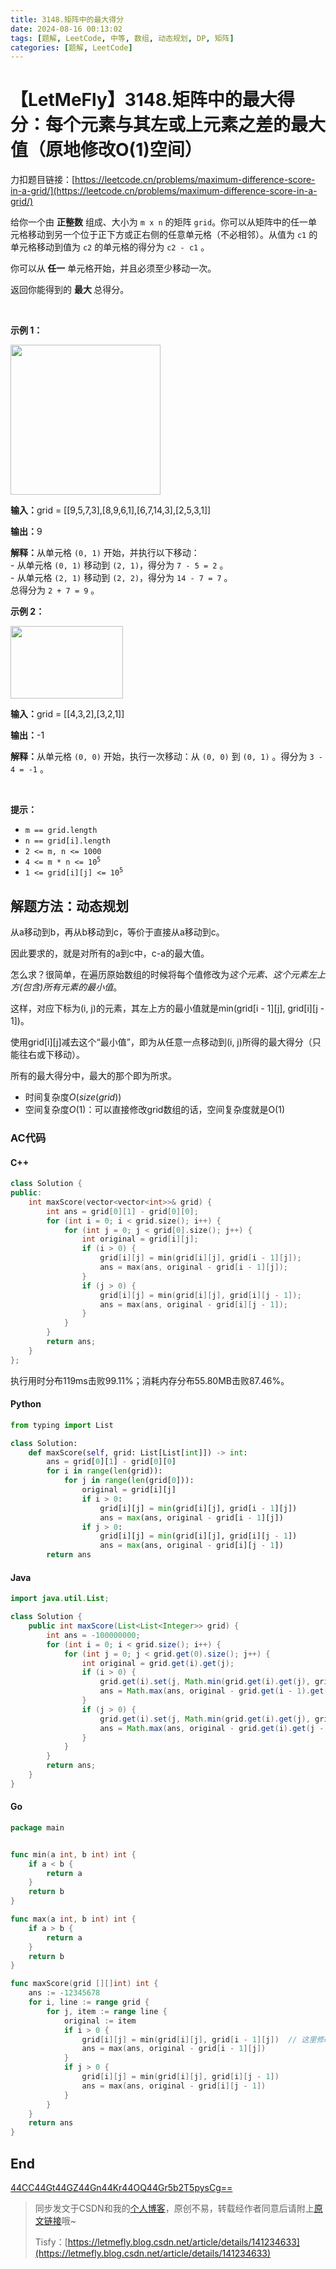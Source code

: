 ```yaml
---
title: 3148.矩阵中的最大得分
date: 2024-08-16 00:13:02
tags: [题解, LeetCode, 中等, 数组, 动态规划, DP, 矩阵]
categories: [题解, LeetCode]
---
```


# 【LetMeFly】3148.矩阵中的最大得分：每个元素与其左或上元素之差的最大值（原地修改O(1)空间）

力扣题目链接：[https://leetcode.cn/problems/maximum-difference-score-in-a-grid/](https://leetcode.cn/problems/maximum-difference-score-in-a-grid/)

<p>给你一个由 <strong>正整数</strong> 组成、大小为 <code>m x n</code> 的矩阵 <code>grid</code>。你可以从矩阵中的任一单元格移动到另一个位于正下方或正右侧的任意单元格（不必相邻）。从值为 <code>c1</code> 的单元格移动到值为 <code>c2</code> 的单元格的得分为 <code>c2 - c1</code> 。</p>

<p>你可以从<strong> 任一</strong> 单元格开始，并且必须至少移动一次。</p>

<p>返回你能得到的 <strong>最大 </strong>总得分。</p>

<p>&nbsp;</p>

<p><strong class="example">示例 1：</strong></p>
<img alt="" src="https://assets.leetcode.com/uploads/2024/03/14/grid1.png" style="width: 240px; height: 240px;" />
<div class="example-block">
<p><strong>输入：</strong><span class="example-io">grid = [[9,5,7,3],[8,9,6,1],[6,7,14,3],[2,5,3,1]]</span></p>

<p><strong>输出：</strong><span class="example-io">9</span></p>

<p><strong>解释：</strong>从单元格 <code>(0, 1)</code> 开始，并执行以下移动：<br />
- 从单元格 <code>(0, 1)</code> 移动到 <code>(2, 1)</code>，得分为 <code>7 - 5 = 2</code> 。<br />
- 从单元格 <code>(2, 1)</code> 移动到 <code>(2, 2)</code>，得分为 <code>14 - 7 = 7</code> 。<br />
总得分为 <code>2 + 7 = 9</code> 。</p>
</div>

<p><strong class="example">示例 2：</strong></p>

<p><img alt="" src="https://assets.leetcode.com/uploads/2024/04/08/moregridsdrawio-1.png" style="width: 180px; height: 116px;" /></p>

<div class="example-block">
<p><strong>输入：</strong><span class="example-io">grid = [[4,3,2],[3,2,1]]</span></p>

<p><strong>输出：</strong><span class="example-io">-1</span></p>

<p><strong>解释：</strong>从单元格 <code>(0, 0)</code> 开始，执行一次移动：从 <code>(0, 0)</code> 到 <code>(0, 1)</code> 。得分为 <code>3 - 4 = -1</code> 。</p>
</div>

<p>&nbsp;</p>

<p><strong>提示：</strong></p>

<ul>
	<li><code>m == grid.length</code></li>
	<li><code>n == grid[i].length</code></li>
	<li><code>2 &lt;= m, n &lt;= 1000</code></li>
	<li><code>4 &lt;= m * n &lt;= 10<sup>5</sup></code></li>
	<li><code>1 &lt;= grid[i][j] &lt;= 10<sup>5</sup></code></li>
</ul>


    
## 解题方法：动态规划

从a移动到b，再从b移动到c，等价于直接从a移动到c。

因此要求的，就是对所有的a到c中，c-a的最大值。

怎么求？很简单，在遍历原始数组的时候将每个值修改为*这个元素、这个元素左上方(包含)所有元素的最小值*。

这样，对应下标为(i, j)的元素，其左上方的最小值就是min(grid[i - 1][j], grid[i][j - 1])。

使用grid[i][j]减去这个“最小值”，即为从任意一点移动到(i, j)所得的最大得分（只能往右或下移动）。

所有的最大得分中，最大的那个即为所求。

+ 时间复杂度$O(size(grid))$
+ 空间复杂度$O(1)$：可以直接修改grid数组的话，空间复杂度就是O(1)

### AC代码

#### C++

```cpp
class Solution {
public:
    int maxScore(vector<vector<int>>& grid) {
        int ans = grid[0][1] - grid[0][0];
        for (int i = 0; i < grid.size(); i++) {
            for (int j = 0; j < grid[0].size(); j++) {
                int original = grid[i][j];
                if (i > 0) {
                    grid[i][j] = min(grid[i][j], grid[i - 1][j]);
                    ans = max(ans, original - grid[i - 1][j]);
                }
                if (j > 0) {
                    grid[i][j] = min(grid[i][j], grid[i][j - 1]);
                    ans = max(ans, original - grid[i][j - 1]);
                }
            }
        }
        return ans;
    }
};
```

执行用时分布119ms击败99.11%；消耗内存分布55.80MB击败87.46%。

#### Python

```python
from typing import List

class Solution:
    def maxScore(self, grid: List[List[int]]) -> int:
        ans = grid[0][1] - grid[0][0]
        for i in range(len(grid)):
            for j in range(len(grid[0])):
                original = grid[i][j]
                if i > 0:
                    grid[i][j] = min(grid[i][j], grid[i - 1][j])
                    ans = max(ans, original - grid[i - 1][j])
                if j > 0:
                    grid[i][j] = min(grid[i][j], grid[i][j - 1])
                    ans = max(ans, original - grid[i][j - 1])
        return ans
```

#### Java

```java
import java.util.List;

class Solution {
    public int maxScore(List<List<Integer>> grid) {
        int ans = -100000000;
        for (int i = 0; i < grid.size(); i++) {
            for (int j = 0; j < grid.get(0).size(); j++) {
                int original = grid.get(i).get(j);
                if (i > 0) {
                    grid.get(i).set(j, Math.min(grid.get(i).get(j), grid.get(i - 1).get(j)));
                    ans = Math.max(ans, original - grid.get(i - 1).get(j));
                }
                if (j > 0) {
                    grid.get(i).set(j, Math.min(grid.get(i).get(j), grid.get(i).get(j - 1)));
                    ans = Math.max(ans, original - grid.get(i).get(j - 1));
                }
            }
        }
        return ans;
    }
}
```

#### Go

```go
package main


func min(a int, b int) int {
    if a < b {
        return a
    }
    return b
}

func max(a int, b int) int {
    if a > b {
        return a
    }
    return b
}

func maxScore(grid [][]int) int {
    ans := -12345678
    for i, line := range grid {
        for j, item := range line {
            original := item
            if i > 0 {
                grid[i][j] = min(grid[i][j], grid[i - 1][j])  // 这里修改item的值不会改变grid[i][j]的值
                ans = max(ans, original - grid[i - 1][j])
            }
            if j > 0 {
                grid[i][j] = min(grid[i][j], grid[i][j - 1])
                ans = max(ans, original - grid[i][j - 1])
            }
        }
    }
    return ans
}
```

## End

[44CC44Gt44GZ44Gn44Kr44OQ44Gr5b2T5pysCg==](https://github.com/LetMeFly666/SecFFT/blob/62c3890e1be5ac87912c17e3e90c0bef5d0e40a0/README.md?plain=1#L438C67-L438C107)

> 同步发文于CSDN和我的[个人博客](https://blog.letmefly.xyz/)，原创不易，转载经作者同意后请附上[原文链接](https://blog.letmefly.xyz/2024/08/16/LeetCode%203148.%E7%9F%A9%E9%98%B5%E4%B8%AD%E7%9A%84%E6%9C%80%E5%A4%A7%E5%BE%97%E5%88%86/)哦~
>
> Tisfy：[https://letmefly.blog.csdn.net/article/details/141234633](https://letmefly.blog.csdn.net/article/details/141234633)
